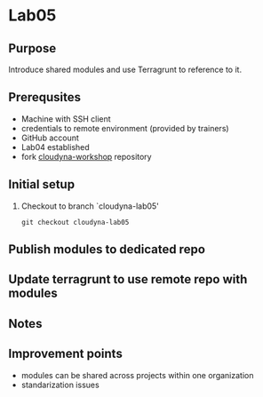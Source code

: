 # Lab05

## Purpose
Introduce shared modules and use Terragrunt to reference to it.

## Prerequsites
- Machine with SSH client
- credentials to remote environment (provided by trainers)
- GitHub account
- Lab04 established
- fork [cloudyna-workshop](https://github.com/VirtuslabCloudyna/cloudyna-workshop) repository

## Initial setup

1. Checkout to branch `cloudyna-lab05'
    ```
    git checkout cloudyna-lab05
    ```

## Publish modules to dedicated repo

## Update terragrunt to use remote repo with modules

## Notes

## Improvement points
- modules can be shared across projects within one organization
- standarization issues
